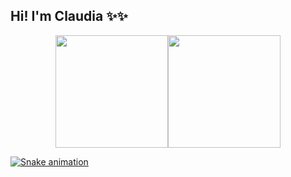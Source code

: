 ## Hi! I'm Claudia ✨✨
<div align="center">
 <a href="https://github.com/claudiafirmo">
  <img height="180em" src="https://github-readme-stats.vercel.app/api?username=claudiafirmo&show_icons=true&theme=tokyonight&include_all_commits=true&count_private=true"/><img height="180em" src="https://github-readme-stats.vercel.app/api/top-langs/?username=claudiafirmo&layout=compact&langs_count=7&theme=tokyonight"/>
</div>



<div>

![Snake animation](https://github.com/claudiafirmo/claudiafirmo/blob/output/github-contribution-grid-snake.svg)

</div>
